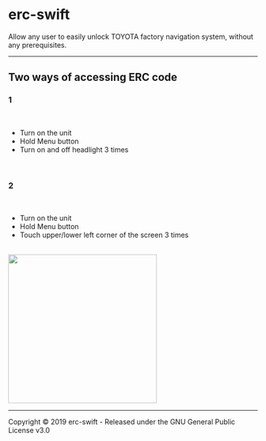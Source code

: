 # erc-swift
Allow any user to easily unlock TOYOTA factory navigation system, without any prerequisites.
<br>
***


## Two ways of accessing ERC code
### 1
<br>
<ul>
  <li>Turn on the unit</li>
  <li>Hold Menu button</li>
  <li>Turn on and off headlight 3 times </li>
</ul>
<br>


### 2
<br>
<ul>
  <li>Turn on the unit</li>
  <li>Hold Menu button</li>
  <li>Touch upper/lower left corner of the screen 3 times</li>
</ul>
<br>



<img src="https://github.com/Takashi-Kamata/erc-swift/blob/master/erc.jpeg" width="300">



***
Copyright © 2019 erc-swift - Released under the GNU General Public License v3.0
